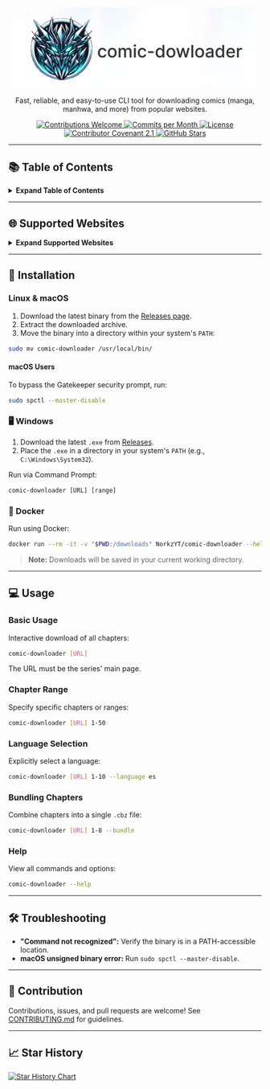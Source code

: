 <p align="center">
    <img src="docs/content/assets/img/comic-downloader-cover-rl.png" width="490" alt="Comic Downloader">
</p>

<p align="center">
  Fast, reliable, and easy-to-use CLI tool for downloading comics (manga, manhwa, and more) from popular websites.
</p>

<div align="center">
  <!-- Contributions Welcome -->
  <a href="CODE_OF_CONDUCT.md" target="_blank">
    <img src="https://img.shields.io/badge/contributions-welcome-brightgreen?logo=github" alt="Contributions Welcome">
  </a>
  <!-- Commits per Month -->
  <a href="https://github.com/NorkzYT/comic-downloader/pulse" target="_blank">
    <img src="https://img.shields.io/github/commit-activity/m/NorkzYT/comic-downloader" alt="Commits per Month">
  </a>
  <!-- License -->
  <a href="https://github.com/NorkzYT/comic-downloader/blob/main/LICENSE" target="_blank">
    <img src="https://img.shields.io/badge/license-GNUv3-purple" alt="License">
  </a>
  <!-- Contributor Covenant -->
  <a href="https://contributor-covenant.org/version/2/1/code_of_conduct/" target="_blank">
    <img src="https://img.shields.io/badge/Contributor%20Covenant-2.1-purple" alt="Contributor Covenant 2.1">
  </a>
  <!-- GitHub Stars -->
  <a href="https://github.com/NorkzYT/comic-downloader/stargazers" target="_blank">
    <img src="https://img.shields.io/github/stars/NorkzYT/comic-downloader" alt="GitHub Stars">
  </a>
</div>

---

## 📚 Table of Contents

<details>
<summary><strong>Expand Table of Contents</strong></summary>

- [Supported Websites](#-supported-websites)
- [Installation](#-installation)
  - [Linux & macOS](#linux--macos)
  - [Windows](#%EF%B8%8F-windows)
  - [Docker](#-docker)
- [Usage](#-usage)
  - [Basic Usage](#basic-usage)
  - [Chapter Range](#chapter-range)
  - [Language Selection](#language-selection)
  - [Bundling Chapters](#bundling-chapters)
  - [Help](#help)
- [Troubleshooting](#%EF%B8%8F-troubleshooting)
- [Contribution](#-contribution)
- [Star History](#-star-history)

</details>

---

## 🌐 Supported Websites

<details>
<summary><strong>Expand Supported Websites</strong></summary>

Currently, the following sites are supported:

- [Asura Scans](https://asuracomic.net)
- [ChapManganato](https://chapmanganato.to)
- [InManga](https://inmanga.com)
- [LHTranslation](https://lhtranslation.net)
- [LSComic](https://lscomic.com)
- [Manga Monks](https://mangamonks.com)
- [Mangabat](https://mangabat.com)
- [Mangadex](https://mangadex.org)
- [Mangakakalot](https://mangakakalot.com) / [.tv](https://mangakakalot.tv)
- [Manganato](https://manganato.com)
- [Manganelo](https://manganelo.com) / [.tv](https://manganelo.tv)
- [Mangapanda](https://mangapanda.in)
- [ReadMangabat](https://readmangabat.com)
- [TCBScans](https://tcbscans.com) / [.net](https://www.tcbscans.net) / [.org](https://www.tcbscans.org)

If a site you use isn't listed, please [open an issue](https://github.com/NorkzYT/comic-downloader/issues) or contribute directly via pull request.

</details>

---

## 🚀 Installation

### Linux & macOS

1. Download the latest binary from the [Releases page](https://github.com/NorkzYT/comic-downloader/releases).
2. Extract the downloaded archive.
3. Move the binary into a directory within your system's `PATH`:

```bash
sudo mv comic-downloader /usr/local/bin/
```

#### macOS Users

To bypass the Gatekeeper security prompt, run:

```bash
sudo spctl --master-disable
```

### 🖥️ Windows

1. Download the latest `.exe` from [Releases](https://github.com/NorkzYT/comic-downloader/releases).
2. Place the `.exe` in a directory in your system's `PATH` (e.g., `C:\Windows\System32`).

Run via Command Prompt:

```cmd
comic-downloader [URL] [range]
```

### 🐳 Docker

Run using Docker:

```bash
docker run --rm -it -v "$PWD:/downloads" NorkzYT/comic-downloader --help
```

> **Note:** Downloads will be saved in your current working directory.

---

## 💻 Usage

### Basic Usage

Interactive download of all chapters:

```bash
comic-downloader [URL]
```

The URL must be the series' main page.

### Chapter Range

Specify specific chapters or ranges:

```bash
comic-downloader [URL] 1-50
```

### Language Selection

Explicitly select a language:

```bash
comic-downloader [URL] 1-10 --language es
```

### Bundling Chapters

Combine chapters into a single `.cbz` file:

```bash
comic-downloader [URL] 1-8 --bundle
```

### Help

View all commands and options:

```bash
comic-downloader --help
```

---

## 🛠️ Troubleshooting

- **"Command not recognized":** Verify the binary is in a PATH-accessible location.
- **macOS unsigned binary error:** Run `sudo spctl --master-disable`.

---

## 🤝 Contribution

Contributions, issues, and pull requests are welcome! See [CONTRIBUTING.md](CONTRIBUTING.md) for guidelines.

---

## 📈 Star History

<a href="https://star-history.com/#NorkzYT/comic-downloader">
  <picture>
    <source media="(prefers-color-scheme: dark)" srcset="https://api.star-history.com/svg?repos=NorkzYT/comic-downloader&type=Date&theme=dark">
    <source media="(prefers-color-scheme: light)" srcset="https://api.star-history.com/svg?repos=NorkzYT/comic-downloader&type=Date">
    <img alt="Star History Chart" src="https://api.star-history.com/svg?repos=NorkzYT/comic-downloader&type=Date">
  </picture>
</a>
